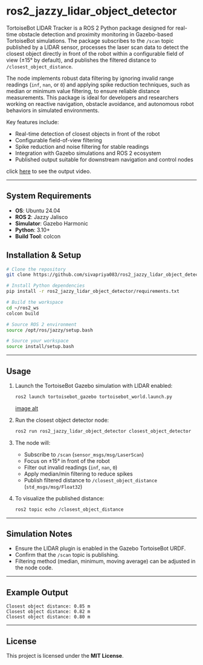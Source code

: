 # ros2_jazzy_lidar_object_detector
TortoiseBot LIDAR Tracker is a ROS 2 Python package designed for real-time obstacle detection and proximity monitoring in Gazebo-based TortoiseBot simulations. The package subscribes to the `/scan` topic published by a LIDAR sensor, processes the laser scan data to detect the closest object directly in front of the robot within a configurable field of view (±15° by default), and publishes the filtered distance to `/closest_object_distance`.  

The node implements robust data filtering by ignoring invalid range readings (`inf`, `nan`, or `0`) and applying spike reduction techniques, such as median or minimum value filtering, to ensure reliable distance measurements. This package is ideal for developers and researchers working on reactive navigation, obstacle avoidance, and autonomous robot behaviors in simulated environments.  

Key features include:  
- Real-time detection of closest objects in front of the robot  
- Configurable field-of-view filtering  
- Spike reduction and noise filtering for stable readings  
- Integration with Gazebo simulations and ROS 2 ecosystem  
- Published output suitable for downstream navigation and control nodes
    
click [here](https://youtu.be/Oc131PJi4ho) to see the output video.


---

## System Requirements

- **OS**: Ubuntu 24.04  
- **ROS 2**: Jazzy Jalisco  
- **Simulator**: Gazebo Harmonic  
- **Python**: 3.10+  
- **Build Tool**: colcon  


## Installation & Setup

```bash
# Clone the repository
git clone https://github.com/sivapriya083/ros2_jazzy_lidar_object_detector.git

# Install Python dependencies
pip install -r ros2_jazzy_lidar_object_detector/requirements.txt

# Build the workspace
cd ~/ros2_ws
colcon build

# Source ROS 2 environment
source /opt/ros/jazzy/setup.bash

# Source your workspace
source install/setup.bash
```

---

## Usage

1. Launch the TortoiseBot Gazebo simulation with LIDAR enabled:

   ```bash
   ros2 launch tortoisebot_gazebo tortoisebot_world.launch.py
   ```
    [image alt](https://github.com/Sivapriya083/ros2_jazzy_lidar_object_detector/blob/main/lidar.png?raw=true)

3. Run the closest object detector node:

   ```bash
   ros2 run ros2_jazzy_lidar_object_detector closest_object_detector
   ```

4. The node will:

   * Subscribe to `/scan` (`sensor_msgs/msg/LaserScan`)
   * Focus on ±15° in front of the robot
   * Filter out invalid readings (`inf`, `nan`, `0`)
   * Apply median/min filtering to reduce spikes
   * Publish filtered distance to `/closest_object_distance` (`std_msgs/msg/Float32`)

5. To visualize the published distance:

   ```bash
   ros2 topic echo /closest_object_distance
   ```

---

## Simulation Notes

* Ensure the LIDAR plugin is enabled in the Gazebo TortoiseBot URDF.
* Confirm that the `/scan` topic is publishing.
* Filtering method (median, minimum, moving average) can be adjusted in the node code.

---

## Example Output

```
Closest object distance: 0.85 m
Closest object distance: 0.82 m
Closest object distance: 0.80 m
```

---

## License

This project is licensed under the **MIT License**.





